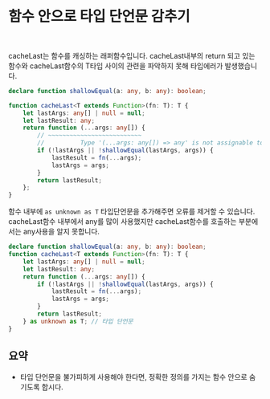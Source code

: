 # 함수 안으로 타입 단언문 감추기

</br>

cacheLast는 함수를 캐싱하는 래퍼함수입니다.
cacheLast내부의 return 되고 있는 함수와 cacheLast함수의 T타입 사이의 관련을 파악하지 못해 타입에러가 발생했습니다.

```ts
declare function shallowEqual(a: any, b: any): boolean;

function cacheLast<T extends Function>(fn: T): T {
	let lastArgs: any[] | null = null;
	let lastResult: any;
	return function (...args: any[]) {
		// ~~~~~~~~~~~~~~~~~~~~~~~~~~
		//          Type '(...args: any[]) => any' is not assignable to type 'T'
		if (!lastArgs || !shallowEqual(lastArgs, args)) {
			lastResult = fn(...args);
			lastArgs = args;
		}
		return lastResult;
	};
}
```

함수 내부에 `as unknown as T` 타입단언문을 추가해주면 오류를 제거할 수 있습니다. cacheLast함수 내부에서 any를 많이 사용했지만 cacheLast함수를 호출하는 부분에서는 any사용을 알지 못합니다.

```ts
declare function shallowEqual(a: any, b: any): boolean;
function cacheLast<T extends Function>(fn: T): T {
	let lastArgs: any[] | null = null;
	let lastResult: any;
	return function (...args: any[]) {
		if (!lastArgs || !shallowEqual(lastArgs, args)) {
			lastResult = fn(...args);
			lastArgs = args;
		}
		return lastResult;
	} as unknown as T; // 타입 단언문
}
```

## 요약

- 타입 단언문을 불가피하게 사용해야 한다면, 정확한 정의를 가지는 함수 안으로 숨기도록 합시다.

